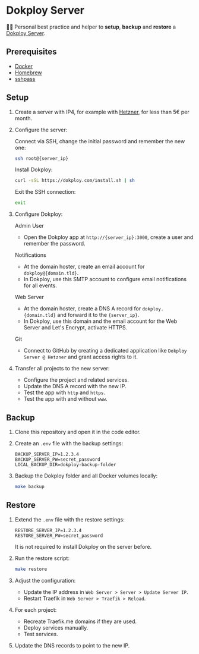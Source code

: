 # Dokploy Server

👨‍💻 Personal best practice and helper to **setup**, **backup** and **restore** a [Dokploy Server](https://dokploy.com/).

## Prerequisites

- [Docker](https://www.docker.com/)
- [Homebrew](https://brew.sh/)
- [sshpass](https://formulae.brew.sh/formula/sshpass)

## Setup

1. Create a server with IP4, for example with [Hetzner](https://console.hetzner.cloud/), for less than 5€ per month.

2. Configure the server:

    Connect via SSH, change the initial password and remember the new one:

    ```bash
    ssh root@{server_ip}
    ```

    Install Dokploy:

    ```bash
    curl -sSL https://dokploy.com/install.sh | sh
    ```

    Exit the SSH connection:

    ```bash
    exit
    ```

3. Configure Dokploy:

   Admin User

   - Open the Dokploy app at `http://{server_ip}:3000`, create a user and remember the password.

   Notifications

   - At the domain hoster, create an email account for `dokploy@{domain.tld}`.
   - In Dokploy, use this SMTP account to configure email notifications for all events.

   Web Server

   - At the domain hoster, create a DNS A record for `dokploy.{domain.tld}` and forward it to the `{server_ip}`.
   - In Dokploy, use this domain and the  email account for the Web Server and Let's Encrypt, activate HTTPS.

   Git

   - Connect to GitHub by creating a dedicated application like `Dokploy Server @ Hetzner` and grant access rights to it.

4. Transfer all projects to the new server:

   - Configure the project and related services.
   - Update the DNS A record with the new IP.
   - Test the app with `http` and `https`.
   - Test the app with and without `www`.

## Backup

1. Clone this repository and open it in the code editor.

2. Create an `.env` file with the backup settings:

    ```env
    BACKUP_SERVER_IP=1.2.3.4
    BACKUP_SERVER_PW=secret_password
    LOCAL_BACKUP_DIR=dokploy-backup-folder
    ````

3. Backup the Dokploy folder and all Docker volumes locally:

   ```bash
   make backup
   ```

## Restore

1. Extend the `.env` file with the restore settings:

    ```env
    RESTORE_SERVER_IP=1.2.3.4
    RESTORE_SERVER_PW=secret_password
    ````

    It is not required to install Dokploy on the server before.

2. Run the restore script:

    ```bash
    make restore
    ```

3. Adjust the configuration:

    - Update the IP address in `Web Server > Server > Update Server IP`.
    - Restart Traefik in `Web Server > Traefik > Reload`.

4. For each project:

    - Recreate Traefik.me domains if they are used.
    - Deploy services manually.
    - Test services.

5. Update the DNS records to point to the new IP.
